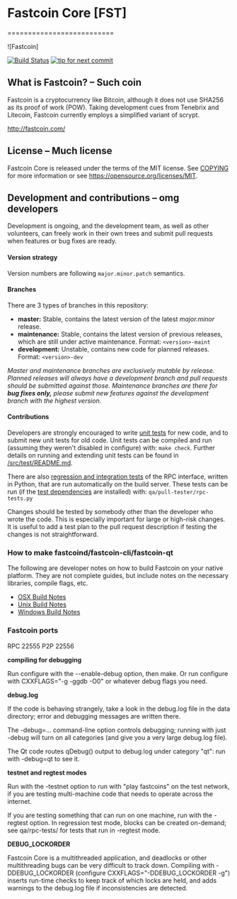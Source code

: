 # Fastcoin Core [FST]
==========================

![Fastcoin]

[![Build Status](https://travis-ci.org/fastcoin/fastcoin.svg?branch=1.14-dev)](https://travis-ci.org/fastcoin/fastcoin) [![tip for next commit](https://tip4commit.com/projects/702.svg)](https://tip4commit.com/github/fastcoin/fastcoin)

## What is Fastcoin? – Such coin
Fastcoin is a cryptocurrency like Bitcoin, although it does not use SHA256 as its proof of work (POW). Taking development cues from Tenebrix and Litecoin, Fastcoin currently employs a simplified variant of scrypt.

http://fastcoin.com/

## License – Much license
Fastcoin Core is released under the terms of the MIT license. See [COPYING](COPYING) for more
information or see https://opensource.org/licenses/MIT.

## Development and contributions – omg developers
Development is ongoing, and the development team, as well as other volunteers, can freely work in their own trees and submit pull requests when features or bug fixes are ready.

#### Version strategy
Version numbers are following ```major.minor.patch``` semantics.

#### Branches
There are 3 types of branches in this repository:

- **master:** Stable, contains the latest version of the latest *major.minor* release.
- **maintenance:** Stable, contains the latest version of previous releases, which are still under active maintenance. Format: ```<version>-maint```
- **development:** Unstable, contains new code for planned releases. Format: ```<version>-dev```

*Master and maintenance branches are exclusively mutable by release. Planned releases will always have a development branch and pull requests should be submitted against those. Maintenance branches are there for* ***bug fixes only,*** *please submit new features against the development branch with the highest version.*

#### Contributions

Developers are strongly encouraged to write [unit tests](src/test/README.md) for new code, and to
submit new unit tests for old code. Unit tests can be compiled and run
(assuming they weren't disabled in configure) with: `make check`. Further details on running
and extending unit tests can be found in [/src/test/README.md](/src/test/README.md).

There are also [regression and integration tests](/qa) of the RPC interface, written
in Python, that are run automatically on the build server.
These tests can be run (if the [test dependencies](/qa) are installed) with: `qa/pull-tester/rpc-tests.py`

Changes should be tested by somebody other than the developer who wrote the
code. This is especially important for large or high-risk changes. It is useful
to add a test plan to the pull request description if testing the changes is
not straightforward.


### How to make fastcoind/fastcoin-cli/fastcoin-qt

  The following are developer notes on how to build Fastcoin on your native platform. They are not complete guides, but include notes on the necessary libraries, compile flags, etc.

  - [OSX Build Notes](doc/build-osx.md)
  - [Unix Build Notes](doc/build-unix.md)
  - [Windows Build Notes](doc/build-msw.md)

### Fastcoin ports
RPC 22555
P2P 22556


**compiling for debugging**

Run configure with the --enable-debug option, then make. Or run configure with
CXXFLAGS="-g -ggdb -O0" or whatever debug flags you need.

**debug.log**

If the code is behaving strangely, take a look in the debug.log file in the data directory;
error and debugging messages are written there.

The -debug=... command-line option controls debugging; running with just -debug will turn
on all categories (and give you a very large debug.log file).

The Qt code routes qDebug() output to debug.log under category "qt": run with -debug=qt
to see it.

**testnet and regtest modes**

Run with the -testnet option to run with "play fastcoins" on the test network, if you
are testing multi-machine code that needs to operate across the internet.

If you are testing something that can run on one machine, run with the -regtest option.
In regression test mode, blocks can be created on-demand; see qa/rpc-tests/ for tests
that run in -regtest mode.

**DEBUG_LOCKORDER**

Fastcoin Core is a multithreaded application, and deadlocks or other multithreading bugs
can be very difficult to track down. Compiling with -DDEBUG_LOCKORDER (configure
CXXFLAGS="-DDEBUG_LOCKORDER -g") inserts run-time checks to keep track of which locks
are held, and adds warnings to the debug.log file if inconsistencies are detected.
